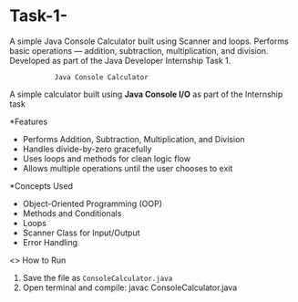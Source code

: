 # Task-1-
A simple Java Console Calculator built using Scanner and loops. Performs basic operations — addition, subtraction, multiplication, and division. Developed as part of the Java Developer Internship Task 1.
        
               Java Console Calculator
A simple calculator built using **Java Console I/O** as part of the Internship task

 *Features
- Performs Addition, Subtraction, Multiplication, and Division
- Handles divide-by-zero gracefully
- Uses loops and methods for clean logic flow
- Allows multiple operations until the user chooses to exit

 *Concepts Used
- Object-Oriented Programming (OOP)
- Methods and Conditionals
- Loops
- Scanner Class for Input/Output
- Error Handling

 <> How to Run
1. Save the file as `ConsoleCalculator.java`
2. Open terminal and compile:
   javac ConsoleCalculator.java
